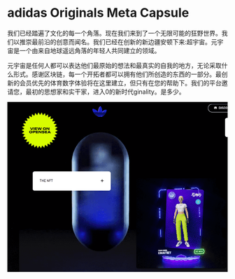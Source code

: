 # adidas Originals Meta Capsule

我们已经踏遍了文化的每一个角落。现在我们来到了一个无限可能的狂野世界。我们以推崇最前沿的创意而闻名。我们已经在创新的新边疆安顿下来:超宇宙。元宇宙是一个由来自地球遥远角落的年轻人共同建立的领域。

元宇宙是任何人都可以表达他们最原始的想法和最真实的自我的地方，无论采取什么形式。感谢区块链，每一个开拓者都可以拥有他们所创造的东西的一部分。最创新的会员优先的体育数字体验将在这里建立，但只有在您的帮助下。我们的平台邀请您，最初的思想家和实干家，进入0的新时代ginality。是多少。

![nft](1662020443924.png)
